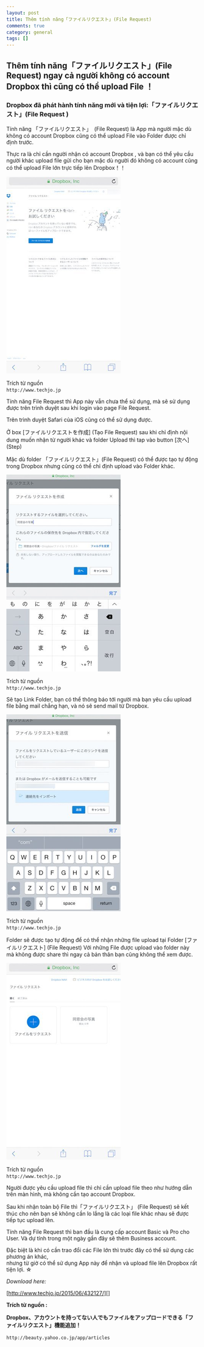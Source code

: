 ```yaml
---
layout: post  
title: Thêm tính năng「ファイルリクエスト」(File Request)  
comments: true  
category: general
tags: []
---
```


## Thêm tính năng「ファイルリクエスト」(File Request)  ngay cả người không có account Dropbox thì cũng có thể upload File ！

### Dropbox đã phát hành tính năng mới và tiện lợi:「ファイルリクエスト」(File Request )


Tính năng 「ファイルリクエスト」　(File Request) là App mà người mặc dù không có account Dropbox cũng có thể upload   File vào Folder được chỉ định trước.

Thực ra là chỉ cần người nhận có account Dropbox , và bạn có thể yêu cầu người khác upload file gửi cho bạn mặc dù người đó không có account cũng có thể upload File lớn trực tiếp lên Dropbox！！

![image](/res/dropbox/1.jpeg)


Trích từ nguồn  
` http://www.techjo.jp `

Tính năng File Request thì App này vẫn chưa thể sử dụng, mà sẽ sử dụng được trên trình duyệt sau khi login vào page File Request.

Trên trình duyệt Safari của  iOS  cũng có thể sử dụng được.  

Ở box [ファイルリクエストを作成] (Tạo File Request) sau khi chỉ định nội dung muốn nhận từ người khác và folder Upload thì tap vào button [次へ] (Step)

Mặc dù folder 「ファイルリクエスト」(File Request) có thể được tạo tự động trong Dropbox nhưng cũng có thể chỉ định upload vào Folder khác.  

![image](/res/dropbox/2.jpeg)

Trích từ nguồn  
` http://www.techjo.jp `

Sẽ tạo Link Folder, bạn có thể thông báo tới người mà bạn yêu cầu upload file bằng mail chẳng hạn, và nó sẽ send mail từ Dropbox. 

![image](/res/dropbox/3.jpeg) 

Trích từ nguồn  
` http://www.techjo.jp `

Folder sẽ được tạo tự động để có thể nhận những file upload tại Folder [ファイルリクエスト] (File Request)
Với những File được upload vào folder này mà không được share thì ngay cả bản thân bạn cũng không thể xem được.

![image](/res/dropbox/4.jpeg)

Trích từ nguồn  
` http://www.techjo.jp `

Người được yêu cầu upload file thì chỉ cần upload file theo như hướng dẫn trên màn hình, mà không cần tạo account Dropbox.

Sau khi nhận toàn bộ File thì「ファイルリクエスト」 (File Request) sẽ kết thúc cho nên bạn sẽ không cần lo lắng là các loại file khác nhau sẽ được tiếp tục upload lên. 

Tính năng File Request thì ban đầu là cung cấp account Basic và Pro cho User.   Và dự tính trong một ngày gần đây sẽ thêm Business account. 

Đặc biệt là khi có cần trao đổi các File lớn thì trước đây có thể sử dụng các phương án khác,   
nhưng từ giờ có thể sử dụng App này để nhận và upload file lên Dropbox rất tiện lợi. ☆

 *Download here:* 

 [http://www.techjo.jp/2015/06/432127/][]

 [http://www.techjo.jp/2015/06/432127/]: http://www.techjo.jp/2015/06/432127/



**Trích từ nguồn :** 

**Dropbox、アカウントを持ってない人でもファイルをアップロードできる「ファイルリクエスト」機能追加！**

` http://beauty.yahoo.co.jp/app/articles `

